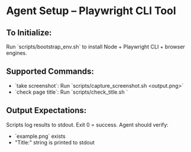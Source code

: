 # Agent Setup – Playwright CLI Tool

## To Initialize:
Run \`scripts/bootstrap_env.sh\` to install Node + Playwright CLI + browser engines.

## Supported Commands:
- \`take screenshot\`: Run \`scripts/capture_screenshot.sh <url> <output.png>\`
- \`check page title\`: Run \`scripts/check_title.sh <url>\`

## Output Expectations:
Scripts log results to stdout. Exit 0 = success. Agent should verify:
- \`example.png\` exists
- "Title:" string is printed to stdout
